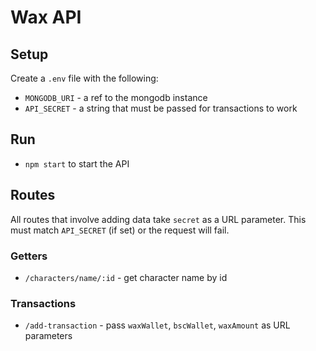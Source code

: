 # Wax API

## Setup

Create a `.env` file with the following:

- `MONGODB_URI` - a ref to the mongodb instance
- `API_SECRET` - a string that must be passed for transactions to work

## Run

- `npm start` to start the API

## Routes

All routes that involve adding data take `secret` as a URL parameter. This must match `API_SECRET` (if set) or the request will fail.

### Getters

- `/characters/name/:id` - get character name by id

### Transactions

- `/add-transaction` - pass `waxWallet`, `bscWallet`, `waxAmount` as URL parameters